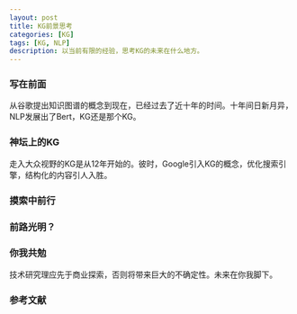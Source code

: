 ```yaml
---
layout: post
title: KG前景思考
categories: [KG]
tags: [KG, NLP]
description: 以当前有限的经验，思考KG的未来在什么地方。
---
```


### 写在前面

从谷歌提出知识图谱的概念到现在，已经过去了近十年的时间。十年间日新月异，NLP发展出了Bert，KG还是那个KG。

### 神坛上的KG

走入大众视野的KG是从12年开始的。彼时，Google引入KG的概念，优化搜索引擎，结构化的内容引人入胜。

### 摸索中前行

### 前路光明？

### 你我共勉

技术研究理应先于商业探索，否则将带来巨大的不确定性。未来在你我脚下。

### 参考文献
